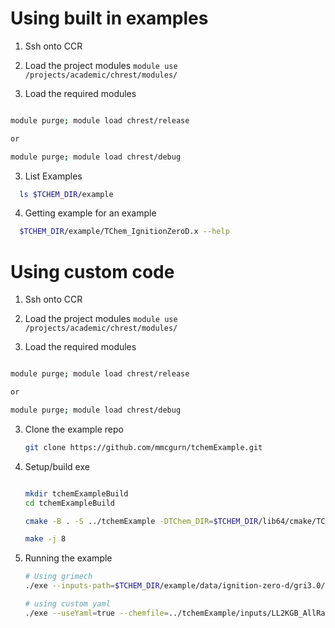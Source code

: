 

# Using built in examples

1. Ssh onto CCR

1. Load the project modules ```module use /projects/academic/chrest/modules/```

2. Load the required modules

  ```bash
  
  module purge; module load chrest/release 
  
  or
  
  module purge; module load chrest/debug 
  
  
  ```

3. List Examples

  ```bash
	ls $TCHEM_DIR/example
  ```

4. Getting example for an example
  ```bash
	$TCHEM_DIR/example/TChem_IgnitionZeroD.x --help
  ```


# Using custom code

1. Ssh onto CCR

1. Load the project modules ```module use /projects/academic/chrest/modules/```

2. Load the required modules

  ```bash
  
  module purge; module load chrest/release 
  
  or
  
  module purge; module load chrest/debug   
  
  ```

3. Clone the example repo

   ```bash
   git clone https://github.com/mmcgurn/tchemExample.git
   ```

5. Setup/build exe
   ```bash
   
   mkdir tchemExampleBuild
   cd tchemExampleBuild
   
   cmake -B . -S ../tchemExample -DTChem_DIR=$TCHEM_DIR/lib64/cmake/TChem -DTines_DIR=$TINES_DIR/lib64/cmake/Tines -DKokkos_DIR=$KOKKOS_DIR/lib64/cmake/Kokkos
   
   make -j 8
   ``` 
     
6. Running the example
   ```bash
   # Using grimech
   ./exe --inputs-path=$TCHEM_DIR/example/data/ignition-zero-d/gri3.0/ --use-prefix-path=true
   
   # using custom yaml
   ./exe --useYaml=true --chemfile=../tchemExample/inputs/LL2KGB_AllRange.yaml --samplefile=../tchemExample/inputs/sample.dat
   ```
